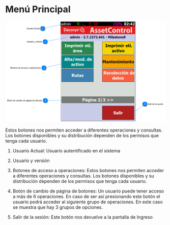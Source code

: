 # Menú Principal

![drex_menu_principal_screen.png](drex_menu_principal_screen.png)

Estos botones nos permiten acceder a diferentes operaciones y consultas. Los botones disponibles y su distribución
dependen de los permisos que tenga cada
usuario.

1. Usuario Actual: Usuario autentificado en el sistema

2. Usuario y versión

3. Botones de acceso a operaciones: Estos botones nos permiten acceder a diferentes operaciones y consultas. Los botones
   disponibles y su distribución dependen
   de los permisos que tenga cada usuario.

4. Botón de cambio de página de botones: Un usuario puede tener acceso a más de 6 operaciones. En caso de ser así
   presionando este botón el usuario podrá
   acceder al siguiente grupo de operaciones. En este caso se muestra que hay 3 grupos de opciones.

5. Salir de la sesión: Este botón nos devuelve a la pantalla de Ingreso